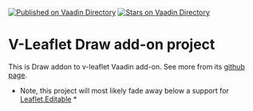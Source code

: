 [![Published on Vaadin  Directory](https://img.shields.io/badge/Vaadin%20Directory-published-00b4f0.svg)](https://vaadin.com/directory/component/v-leaflet-draw)
[![Stars on Vaadin Directory](https://img.shields.io/vaadin-directory/star/v-leaflet-draw.svg)](https://vaadin.com/directory/component/v-leaflet-draw)

# V-Leaflet Draw add-on project

This is Draw addon to v-leaflet Vaadin add-on. See more from its [github page](https://github.com/mstahv/v-leaflet).

* Note, this project will most likely fade away below a support for [Leaflet.Editable](https://github.com/yohanboniface/Leaflet.Editable) *

